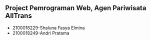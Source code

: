Project Pemrograman Web, Agen Pariwisata AllTrans
-
- 2100018229-Shaluna Fasya Elmina
- 2100018249-Andri Pratama

